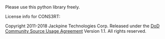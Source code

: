 Please use this python library freely.

License info for CONS3RT:

Copyright 2011-2018 Jackpine Technologies Corp.
Released under the [DoD Community Source Usage Agreement](http://www.forge.mil/UserAgreement.html) Version 1.1\. All rights reserved.